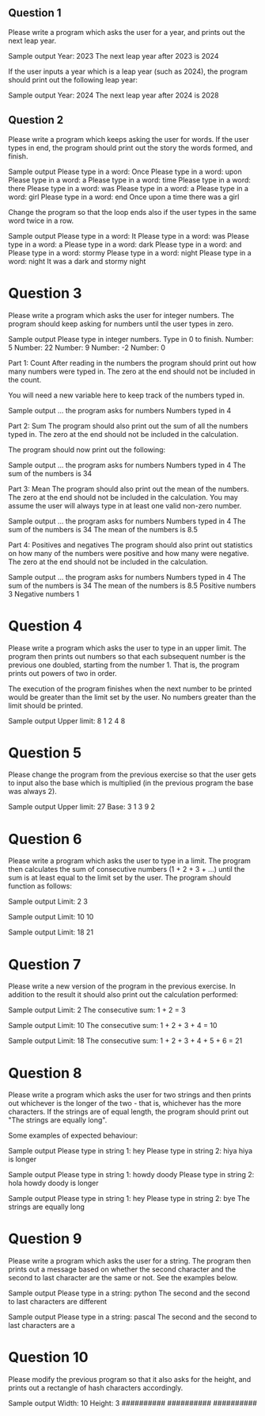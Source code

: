 ## Question 1
Please write a program which asks the user for a year, and prints out the next leap year.

Sample output
Year: 2023
The next leap year after 2023 is 2024

If the user inputs a year which is a leap year (such as 2024), the program should print out the following leap year:

Sample output
Year: 2024
The next leap year after 2024 is 2028

## Question 2
Please write a program which keeps asking the user for words. If the user types in end, the program should print out the story the words formed, and finish.

Sample output
Please type in a word: Once
Please type in a word: upon
Please type in a word: a
Please type in a word: time
Please type in a word: there
Please type in a word: was
Please type in a word: a
Please type in a word: girl
Please type in a word: end
Once upon a time there was a girl

Change the program so that the loop ends also if the user types in the same word twice in a row.

Sample output
Please type in a word: It
Please type in a word: was
Please type in a word: a
Please type in a word: dark
Please type in a word: and
Please type in a word: stormy
Please type in a word: night
Please type in a word: night
It was a dark and stormy night

# Question 3
Please write a program which asks the user for integer numbers. The program should keep asking for numbers until the user types in zero.

Sample output
Please type in integer numbers. Type in 0 to finish.
Number: 5
Number: 22
Number: 9
Number: -2
Number: 0

Part 1: Count
After reading in the numbers the program should print out how many numbers were typed in. The zero at the end should not be included in the count.

You will need a new variable here to keep track of the numbers typed in.

Sample output
... the program asks for numbers
Numbers typed in 4

Part 2: Sum
The program should also print out the sum of all the numbers typed in. The zero at the end should not be included in the calculation.

The program should now print out the following:

Sample output
... the program asks for numbers
Numbers typed in 4
The sum of the numbers is 34

Part 3: Mean
The program should also print out the mean of the numbers. The zero at the end should not be included in the calculation. You may assume the user will always type in at least one valid non-zero number.

Sample output
... the program asks for numbers
Numbers typed in 4
The sum of the numbers is 34
The mean of the numbers is 8.5

Part 4: Positives and negatives
The program should also print out statistics on how many of the numbers were positive and how many were negative. The zero at the end should not be included in the calculation.

Sample output
... the program asks for numbers
Numbers typed in 4
The sum of the numbers is 34
The mean of the numbers is 8.5
Positive numbers 3
Negative numbers 1


# Question 4

Please write a program which asks the user to type in an upper limit. The program then prints out numbers so that each subsequent number is the previous one doubled, starting from the number 1. That is, the program prints out powers of two in order.

The execution of the program finishes when the next number to be printed would be greater than the limit set by the user. No numbers greater than the limit should be printed.

Sample output
Upper limit: 8
1
2
4
8

# Question 5

Please change the program from the previous exercise so that the user gets to input also the base which is multiplied (in the previous program the base was always 2).

Sample output
Upper limit: 27
Base: 3
1
3
9
2

# Question 6
Please write a program which asks the user to type in a limit. The program then calculates the sum of consecutive numbers (1 + 2 + 3 + ...) until the sum is at least equal to the limit set by the user. The program should function as follows:

Sample output
Limit: 2
3

Sample output
Limit: 10
10

Sample output
Limit: 18
21

# Question 7

Please write a new version of the program in the previous exercise. In addition to the result it should also print out the calculation performed:

Sample output
Limit: 2
The consecutive sum: 1 + 2 = 3

Sample output
Limit: 10
The consecutive sum: 1 + 2 + 3 + 4 = 10

Sample output
Limit: 18
The consecutive sum: 1 + 2 + 3 + 4 + 5 + 6 = 21


# Question 8

Please write a program which asks the user for two strings and then prints out whichever is the longer of the two - that is, whichever has the more characters. If the strings are of equal length, the program should print out "The strings are equally long".

Some examples of expected behaviour:

Sample output
Please type in string 1: hey
Please type in string 2: hiya
hiya is longer

Sample output
Please type in string 1: howdy doody
Please type in string 2: hola
howdy doody is longer

Sample output
Please type in string 1: hey
Please type in string 2: bye
The strings are equally long

# Question 9

Please write a program which asks the user for a string. The program then prints out a message based on whether the second character and the second to last character are the same or not. See the examples below.

Sample output
Please type in a string: python
The second and the second to last characters are different

Sample output
Please type in a string: pascal
The second and the second to last characters are a


# Question 10

Please modify the previous program so that it also asks for the height, and prints out a rectangle of hash characters accordingly.

Sample output
Width: 10
Height: 3
##########
##########
##########



